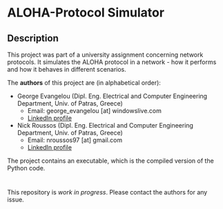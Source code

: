 # ALOHA-Protocol Simulator
## Description
This project was part of a university assignment concerning network protocols. It simulates the ALOHA protocol in a network - how it performs and how it behaves in different scenarios.

The **authors** of this project are (in alphabetical order):
- George Evangelou (Dipl. Eng. Electrical and Computer Engineering Department, Univ. of Patras, Greece)
  - Email: george_evangelou [at] windowslive.com
  - [LinkedIn profile](https://www.linkedin.com/in/georgios-evangelou-2a389b167/)
- Nick Roussos (Dipl. Eng. Electrical and Computer Engineering Department, Univ. of Patras, Greece)
  - Email: nroussos97 [at] gmail.com
  - [LinkedIn profile](https://www.linkedin.com/in/nick-roussos-205)

The project contains an executable, which is the compiled version of the Python code.

# 
This repository is _work in progress_. Please contact the authors for any issue.
